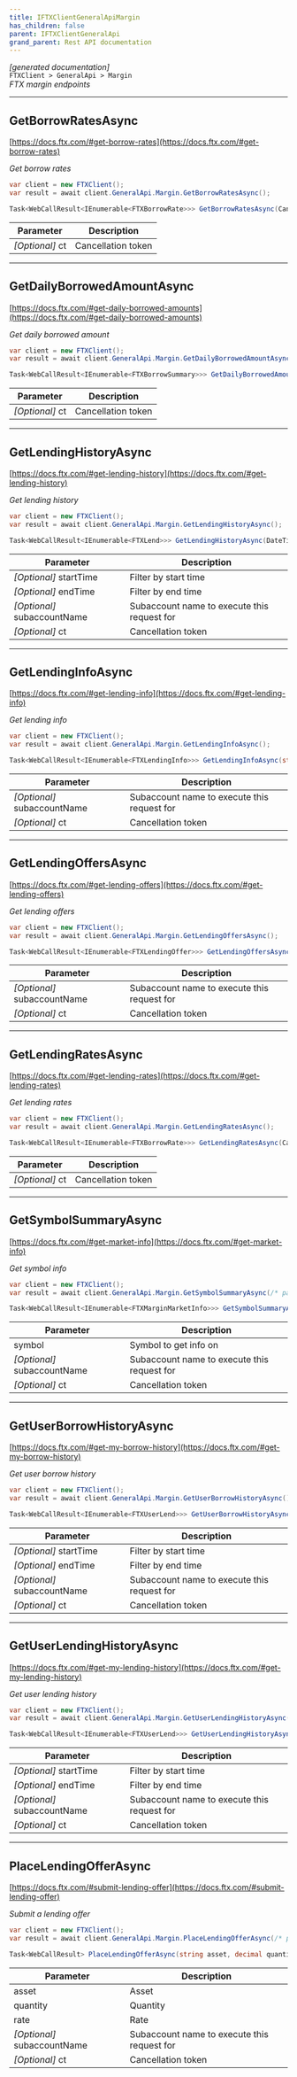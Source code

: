 ```yaml
---
title: IFTXClientGeneralApiMargin
has_children: false
parent: IFTXClientGeneralApi
grand_parent: Rest API documentation
---
```

*[generated documentation]*  
`FTXClient > GeneralApi > Margin`  
*FTX margin endpoints*
  

***

## GetBorrowRatesAsync  

[https://docs.ftx.com/#get-borrow-rates](https://docs.ftx.com/#get-borrow-rates)  
<p>

*Get borrow rates*  

```csharp  
var client = new FTXClient();  
var result = await client.GeneralApi.Margin.GetBorrowRatesAsync();  
```  

```csharp  
Task<WebCallResult<IEnumerable<FTXBorrowRate>>> GetBorrowRatesAsync(CancellationToken ct = default);  
```  

|Parameter|Description|
|---|---|
|_[Optional]_ ct|Cancellation token|

</p>

***

## GetDailyBorrowedAmountAsync  

[https://docs.ftx.com/#get-daily-borrowed-amounts](https://docs.ftx.com/#get-daily-borrowed-amounts)  
<p>

*Get daily borrowed amount*  

```csharp  
var client = new FTXClient();  
var result = await client.GeneralApi.Margin.GetDailyBorrowedAmountAsync();  
```  

```csharp  
Task<WebCallResult<IEnumerable<FTXBorrowSummary>>> GetDailyBorrowedAmountAsync(CancellationToken ct = default);  
```  

|Parameter|Description|
|---|---|
|_[Optional]_ ct|Cancellation token|

</p>

***

## GetLendingHistoryAsync  

[https://docs.ftx.com/#get-lending-history](https://docs.ftx.com/#get-lending-history)  
<p>

*Get lending history*  

```csharp  
var client = new FTXClient();  
var result = await client.GeneralApi.Margin.GetLendingHistoryAsync();  
```  

```csharp  
Task<WebCallResult<IEnumerable<FTXLend>>> GetLendingHistoryAsync(DateTime? startTime = default, DateTime? endTime = default, string? subaccountName = default, CancellationToken ct = default);  
```  

|Parameter|Description|
|---|---|
|_[Optional]_ startTime|Filter by start time|
|_[Optional]_ endTime|Filter by end time|
|_[Optional]_ subaccountName|Subaccount name to execute this request for|
|_[Optional]_ ct|Cancellation token|

</p>

***

## GetLendingInfoAsync  

[https://docs.ftx.com/#get-lending-info](https://docs.ftx.com/#get-lending-info)  
<p>

*Get lending info*  

```csharp  
var client = new FTXClient();  
var result = await client.GeneralApi.Margin.GetLendingInfoAsync();  
```  

```csharp  
Task<WebCallResult<IEnumerable<FTXLendingInfo>>> GetLendingInfoAsync(string? subaccountName = default, CancellationToken ct = default);  
```  

|Parameter|Description|
|---|---|
|_[Optional]_ subaccountName|Subaccount name to execute this request for|
|_[Optional]_ ct|Cancellation token|

</p>

***

## GetLendingOffersAsync  

[https://docs.ftx.com/#get-lending-offers](https://docs.ftx.com/#get-lending-offers)  
<p>

*Get lending offers*  

```csharp  
var client = new FTXClient();  
var result = await client.GeneralApi.Margin.GetLendingOffersAsync();  
```  

```csharp  
Task<WebCallResult<IEnumerable<FTXLendingOffer>>> GetLendingOffersAsync(string? subaccountName = default, CancellationToken ct = default);  
```  

|Parameter|Description|
|---|---|
|_[Optional]_ subaccountName|Subaccount name to execute this request for|
|_[Optional]_ ct|Cancellation token|

</p>

***

## GetLendingRatesAsync  

[https://docs.ftx.com/#get-lending-rates](https://docs.ftx.com/#get-lending-rates)  
<p>

*Get lending rates*  

```csharp  
var client = new FTXClient();  
var result = await client.GeneralApi.Margin.GetLendingRatesAsync();  
```  

```csharp  
Task<WebCallResult<IEnumerable<FTXBorrowRate>>> GetLendingRatesAsync(CancellationToken ct = default);  
```  

|Parameter|Description|
|---|---|
|_[Optional]_ ct|Cancellation token|

</p>

***

## GetSymbolSummaryAsync  

[https://docs.ftx.com/#get-market-info](https://docs.ftx.com/#get-market-info)  
<p>

*Get symbol info*  

```csharp  
var client = new FTXClient();  
var result = await client.GeneralApi.Margin.GetSymbolSummaryAsync(/* parameters */);  
```  

```csharp  
Task<WebCallResult<IEnumerable<FTXMarginMarketInfo>>> GetSymbolSummaryAsync(string symbol, string? subaccountName = default, CancellationToken ct = default);  
```  

|Parameter|Description|
|---|---|
|symbol|Symbol to get info on|
|_[Optional]_ subaccountName|Subaccount name to execute this request for|
|_[Optional]_ ct|Cancellation token|

</p>

***

## GetUserBorrowHistoryAsync  

[https://docs.ftx.com/#get-my-borrow-history](https://docs.ftx.com/#get-my-borrow-history)  
<p>

*Get user borrow history*  

```csharp  
var client = new FTXClient();  
var result = await client.GeneralApi.Margin.GetUserBorrowHistoryAsync();  
```  

```csharp  
Task<WebCallResult<IEnumerable<FTXUserLend>>> GetUserBorrowHistoryAsync(DateTime? startTime = default, DateTime? endTime = default, string? subaccountName = default, CancellationToken ct = default);  
```  

|Parameter|Description|
|---|---|
|_[Optional]_ startTime|Filter by start time|
|_[Optional]_ endTime|Filter by end time|
|_[Optional]_ subaccountName|Subaccount name to execute this request for|
|_[Optional]_ ct|Cancellation token|

</p>

***

## GetUserLendingHistoryAsync  

[https://docs.ftx.com/#get-my-lending-history](https://docs.ftx.com/#get-my-lending-history)  
<p>

*Get user lending history*  

```csharp  
var client = new FTXClient();  
var result = await client.GeneralApi.Margin.GetUserLendingHistoryAsync();  
```  

```csharp  
Task<WebCallResult<IEnumerable<FTXUserLend>>> GetUserLendingHistoryAsync(DateTime? startTime = default, DateTime? endTime = default, string? subaccountName = default, CancellationToken ct = default);  
```  

|Parameter|Description|
|---|---|
|_[Optional]_ startTime|Filter by start time|
|_[Optional]_ endTime|Filter by end time|
|_[Optional]_ subaccountName|Subaccount name to execute this request for|
|_[Optional]_ ct|Cancellation token|

</p>

***

## PlaceLendingOfferAsync  

[https://docs.ftx.com/#submit-lending-offer](https://docs.ftx.com/#submit-lending-offer)  
<p>

*Submit a lending offer*  

```csharp  
var client = new FTXClient();  
var result = await client.GeneralApi.Margin.PlaceLendingOfferAsync(/* parameters */);  
```  

```csharp  
Task<WebCallResult> PlaceLendingOfferAsync(string asset, decimal quantity, decimal rate, string? subaccountName = default, CancellationToken ct = default);  
```  

|Parameter|Description|
|---|---|
|asset|Asset|
|quantity|Quantity|
|rate|Rate|
|_[Optional]_ subaccountName|Subaccount name to execute this request for|
|_[Optional]_ ct|Cancellation token|

</p>
